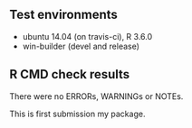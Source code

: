 ## Test environments
* ubuntu 14.04 (on travis-ci), R 3.6.0
* win-builder (devel and release)

## R CMD check results
There were no ERRORs, WARNINGs or NOTEs.


This is first submission my package.

